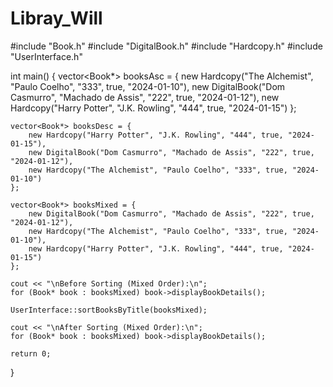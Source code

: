 # Libray_Will

#include "Book.h"
#include "DigitalBook.h"
#include "Hardcopy.h"
#include "UserInterface.h"

int main() {
    vector<Book*> booksAsc = {
        new Hardcopy("The Alchemist", "Paulo Coelho", "333", true, "2024-01-10"),
        new DigitalBook("Dom Casmurro", "Machado de Assis", "222", true, "2024-01-12"),
        new Hardcopy("Harry Potter", "J.K. Rowling", "444", true, "2024-01-15")
    };

    vector<Book*> booksDesc = {
        new Hardcopy("Harry Potter", "J.K. Rowling", "444", true, "2024-01-15"),
        new DigitalBook("Dom Casmurro", "Machado de Assis", "222", true, "2024-01-12"),
        new Hardcopy("The Alchemist", "Paulo Coelho", "333", true, "2024-01-10")
    };

    vector<Book*> booksMixed = {
        new DigitalBook("Dom Casmurro", "Machado de Assis", "222", true, "2024-01-12"),
        new Hardcopy("The Alchemist", "Paulo Coelho", "333", true, "2024-01-10"),
        new Hardcopy("Harry Potter", "J.K. Rowling", "444", true, "2024-01-15")
    };

    cout << "\nBefore Sorting (Mixed Order):\n";
    for (Book* book : booksMixed) book->displayBookDetails();

    UserInterface::sortBooksByTitle(booksMixed);

    cout << "\nAfter Sorting (Mixed Order):\n";
    for (Book* book : booksMixed) book->displayBookDetails();

    return 0;
}

